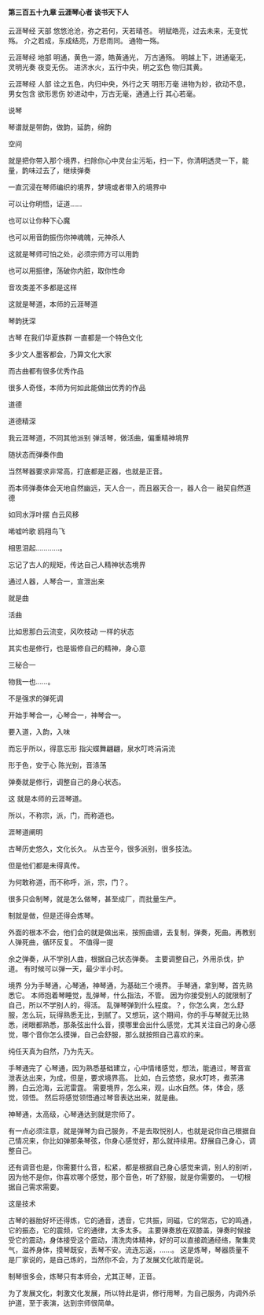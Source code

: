 #### 第三百五十九章 云涯琴心者 谈书天下人


云涯琴经
天部
悠悠沧沧，弥之若何，天若晴苍。
明赋皓亮，过去未来，无变忧殇。
介之若成，东成结亮，万悲雨同。
通物一殇。


云涯琴经
地部
明通，黄色一源，皓黄通光，
万古通殇。
明越上下，进通毫无，灵明光奏
夜变无伤。
进济水火，五行中央，明之玄色
物归其黄。


云涯琴经
人部
诠之五色，内归中央，外行之天
明形万毫
进物为妙，欲动不息，男女包含
欲形思伤
妙进动中，万古无毫，通通上行
其心若毫。



说琴

琴谱就是带韵，做韵，延韵，绵韵

空间

就是把你带入那个境界，扫除你心中灵台尘污垢，扫一下，你清明透灵一下，能量，韵味过去了，继续弹奏

一直沉浸在琴师编织的境界，梦境或者带入的境界中


可以让你明悟，证道……


也可以让你种下心魔


也可以用音韵振伤你神魂魄，元神杀人


这就是琴师可怕之处，必须宗师方可以用韵


也可以用振律，荡破你内脏，取你性命


音攻类差不多都是这样

这就是琴道，本师的云涯琴道

琴韵抚深

古琴
在我们华夏族群
一直都是一个特色文化

多少文人墨客都会，乃算文化大家

而古曲都有很多优秀作品

很多人奇怪，本师为何如此能做出优秀的作品

道德

道德精深

我云涯琴道，不同其他派别
弹活琴，做活曲，偏重精神境界

随状态而弹奏作曲

当然琴器要求非常高，打底都是正器，也就是正音。

而本师弹奏体会天地自然幽远，天人合一，而且器天合一，器人合一
融契自然道德

如同水浮叶摆
白云风移

唏嘘吟歌
鸥翔鸟飞

相思泪起…………。

忘记了古人的规矩，传达自己人精神状态境界

通过人器，人琴合一，宣泄出来

就是曲

活曲

比如思那白云流变，风吹枝动
一样的状态

其实也是修行，也是锻修自己的精神，身心意

三秘合一

物我一也……。

不是强求的弹死调

开始手琴合一，心琴合一，神琴合一。

要入道，入韵，入味

而忘乎所以，得意忘形
指尖蝶舞翩翩，泉水叮咚涓涓流

形于色，安于心
陈光别，音涤荡


弹奏就是修行，调整自己的身心状态。

这
就是本师的云涯琴道。

所以，不称宗，派，门，而称道也。


涯琴道阐明

古琴历史悠久，文化长久。
从古至今，很多派别，很多技法。

但是他们都是未得真传。

为何敢称道，而不称呼，派，宗，门？。

很多只会制琴，就是怎么做琴，甚至成厂，而批量生产。


制就是做，但是还得会炼琴。

外面的根本不会，他们会的就是做出来，按照曲谱，去复制，弹奏，死曲。再教别人弹死曲，循环反复。
不值得一提


余之弹奏，从不学别人曲，根据自己状态弹奏。
主要调整自己，外用杀伐，护道。
有时候可以弹一天，最少半小时。

境界
分为手琴通，心琴通，神琴通，为基础三个境界。
手琴通，拿到琴，首先熟悉它。
本师抱着琴睡觉，乱弹琴，什么指法，不管。
因为你接受别人的就限制了自己，所以不学别人的，得活。
乱弹琴弹到什么程度。？，你怎么爽，怎么舒服，怎么玩，玩得熟悉无比，到腻了。又想玩，这个期间，你的手与琴就无比熟悉，闭眼都熟悉，那条弦出什么音，摸哪里会出什么感觉，尤其关注自己的身心感觉，哪个音你怎么摸弹，自己会舒服，那么就按照自己喜欢的来。

纯任天真为自然，乃为先天。

手琴通完了
心琴通，因为熟悉基础建立，心中情绪感觉，想法，能通过，琴音宣泄表达出来，为成，但是，要求境界高。
比如，白云悠悠，泉水叮咚，煮茶沸腾，白云沧海，云泥雷霆。
需要境界，怎么来，观，山水自然。体，体会，感觉，领悟。
然后将感觉领悟通过琴音表达出来，就是曲。

神琴通，太高级，心琴通达到就是宗师了。

有一点必须注意，就是弹琴为自己服务，不是去取悦别人，也就是说你自己根据自己情况来，你比如弹那条琴弦，你身心感觉好，那么就持续用。舒展自己身心，调整自己。

还有调音也是，你需要什么音，松紧，都是根据自己身心感觉来调，别人的别听，因为他不是你，你喜欢哪个感觉，那个音色，听了舒服，就是你需要的。
一切根据自己需求需要。

这是技术

古琴的器胎好坏还得炼，它的通音，透音，它共振，同磁，它的常态，它的鸣通，它的振态，它的震频，它的通律，太多太多。
主要弹奏放在双膝盖，弹奏时候接受它的震动，身体接受这个震动，清洗肉体精神，好的可以直接疏通经络，聚集灵气，滋养身体，摸琴既安，丢琴不安。流连忘返，……。
这是炼琴，琴器质量不是厂家说的，是自己炼的，当然你不会，为了发展文化故而是说。

制琴很多会，炼琴只有本师会，尤其正琴，正音。

为了发展文化，刺激文化发展，所以特此是讲，修行用琴，为自己服务，内调外杀护道，至于表演，达到宗师很简单。


